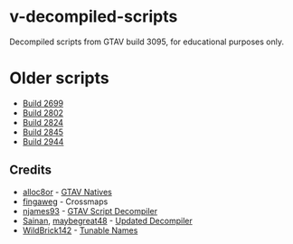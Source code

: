 # v-decompiled-scripts

Decompiled scripts from GTAV build 3095, for educational purposes only.

# Older scripts

* [Build 2699](https://github.com/root-cause/v-decompiled-scripts/tree/306a9c7c4bce98aa8242b8369496786dcdabf199)
* [Build 2802](https://github.com/root-cause/v-decompiled-scripts/tree/25e11bd9c96b142b3928be66a9ccbc8ee4e33cd3)
* [Build 2824](https://github.com/root-cause/v-decompiled-scripts/tree/97704001fa67787c20441ef49a973178e82396c5)
* [Build 2845](https://github.com/root-cause/v-decompiled-scripts/tree/631d09f9a7d5e9cf169adbee4ff205c76ee8f201)
* [Build 2944](https://github.com/root-cause/v-decompiled-scripts/tree/a4554b1f89ba14c06aab0644aec84bd2fa8ed95d)

## Credits

* [alloc8or](https://github.com/alloc8or) - [GTAV Natives](https://github.com/alloc8or/gta5-nativedb-data)
* [fingaweg](https://github.com/fingaweg) - Crossmaps
* [njames93](https://github.com/njames93) - [GTAV Script Decompiler](https://github.com/njames93/GTA-V-Script-Decompiler)
* [Sainan](https://github.com/Sainan), [maybegreat48](https://github.com/maybegreat48) - [Updated Decompiler](https://github.com/maybegreat48/GTA-V-Script-Decompiler)
* [WildBrick142](https://github.com/Wildbrick142) - [Tunable Names](https://github.com/Wildbrick142/V-Tunable-Names)
